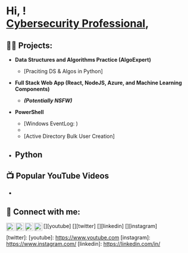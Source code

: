 <h1>Hi, ! <br/><a href=">Programmer</a>, <a href="">Cybersecurity Professional</a>, </a></h1>

<h2>👨‍💻  Projects:</h2>

- <b>Data Structures and Algorithms Practice (AlgoExpert)</b>
  - [Praciting DS & Algos in Python]
- <b>Full Stack Web App (React, NodeJS, Azure, and Machine Learning Components)</b>
  -  <b><i>(Potentially NSFW)</b></i>
- <b>PowerShell</b>
  - [Windows EventLog: )
  - 
  - [Active Directory Bulk User Creation]
 
- <b>Python</b>
  -
<h2>📺 Popular YouTube Videos</h2>

-

<h2> 🤳 Connect with me:</h2>

[<img align="left" alt=" | YouTube" width="22px" src="" />][youtube]
[<img align="left" alt="| Twitter" width="22px" src="" />][twitter]
[<img align="left" alt="| LinkedIn" width="22px" src="" />][linkedin]
[<img align="left" alt="| Instagram" width="22px" src="" />][instagram]

[twitter]: 
[youtube]: https://www.youtube.com
[instagram]: https://www.instagram.com/
[linkedin]: https://linkedin.com/in/

<!--
**1** is a ✨ _special_ ✨ repository because its `README.md` (this file) appears on your GitHub profile.

Here are some ideas to get you started:

- 🔭 I’m currently working on ...
- 🌱 I’m currently learning ...
- 👯 I’m looking to collaborate on ...
- 🤔 I’m looking for help with ...
- 💬 Ask me about ...
- 📫 How to reach me: ...
- 😄 Pronouns: ...
- ⚡ Fun fact: ...
-->
